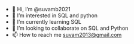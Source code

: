 - 👋 Hi, I’m @suvamb2021
- 👀 I’m interested in SQL and python
- 🌱 I’m currently learning SQL
- 💞️ I’m looking to collaborate on SQL and Python
- 📫 How to reach me suvam2013@gmail.com


<!---
suvamb2021/suvamb2021 is a ✨ special ✨ repository because its `README.md` (this file) appears on your GitHub profile.
You can click the Preview link to take a look at your changes.
--->
